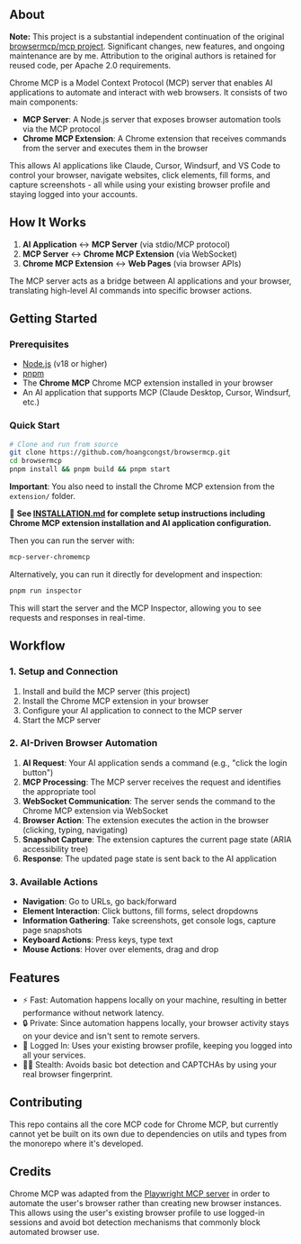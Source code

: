 ## About

**Note:** This project is a substantial independent continuation of the original [browsermcp/mcp project](https://github.com/browsermcp/mcp). Significant changes, new features, and ongoing maintenance are by me. Attribution to the original authors is retained for reused code, per Apache 2.0 requirements.

Chrome MCP is a Model Context Protocol (MCP) server that enables AI applications to automate and interact with web browsers. It consists of two main components:

- **MCP Server**: A Node.js server that exposes browser automation tools via the MCP protocol
- **Chrome MCP Extension**: A Chrome extension that receives commands from the server and executes them in the browser

This allows AI applications like Claude, Cursor, Windsurf, and VS Code to control your browser, navigate websites, click elements, fill forms, and capture screenshots - all while using your existing browser profile and staying logged into your accounts.

## How It Works

1. **AI Application** ↔ **MCP Server** (via stdio/MCP protocol)
2. **MCP Server** ↔ **Chrome MCP Extension** (via WebSocket)
3. **Chrome MCP Extension** ↔ **Web Pages** (via browser APIs)

The MCP server acts as a bridge between AI applications and your browser, translating high-level AI commands into specific browser actions.

## Getting Started

### Prerequisites

*   [Node.js](https://nodejs.org/) (v18 or higher)
*   [pnpm](https://pnpm.io/)
*   The **Chrome MCP** Chrome MCP extension installed in your browser
*   An AI application that supports MCP (Claude Desktop, Cursor, Windsurf, etc.)

### Quick Start

```bash
# Clone and run from source
git clone https://github.com/hoangcongst/browsermcp.git
cd browsermcp
pnpm install && pnpm build && pnpm start
```

**Important**: You also need to install the Chrome MCP extension from the `extension/` folder.

📖 **See [INSTALLATION.md](./INSTALLATION.md) for complete setup instructions including Chrome MCP extension installation and AI application configuration.**

Then you can run the server with:

```bash
mcp-server-chromemcp
```

Alternatively, you can run it directly for development and inspection:

```bash
pnpm run inspector
```

This will start the server and the MCP Inspector, allowing you to see requests and responses in real-time.

## Workflow

### 1. Setup and Connection
1. Install and build the MCP server (this project)
2. Install the Chrome MCP extension in your browser
3. Configure your AI application to connect to the MCP server
4. Start the MCP server

### 2. AI-Driven Browser Automation
1. **AI Request**: Your AI application sends a command (e.g., "click the login button")
2. **MCP Processing**: The MCP server receives the request and identifies the appropriate tool
3. **WebSocket Communication**: The server sends the command to the Chrome MCP extension via WebSocket
4. **Browser Action**: The extension executes the action in the browser (clicking, typing, navigating)
5. **Snapshot Capture**: The extension captures the current page state (ARIA accessibility tree)
6. **Response**: The updated page state is sent back to the AI application

### 3. Available Actions
- **Navigation**: Go to URLs, go back/forward
- **Element Interaction**: Click buttons, fill forms, select dropdowns
- **Information Gathering**: Take screenshots, get console logs, capture page snapshots
- **Keyboard Actions**: Press keys, type text
- **Mouse Actions**: Hover over elements, drag and drop

## Features

- ⚡ Fast: Automation happens locally on your machine, resulting in better performance without network latency.
- 🔒 Private: Since automation happens locally, your browser activity stays on your device and isn't sent to remote servers.
- 👤 Logged In: Uses your existing browser profile, keeping you logged into all your services.
- 🥷🏼 Stealth: Avoids basic bot detection and CAPTCHAs by using your real browser fingerprint.

## Contributing

This repo contains all the core MCP code for Chrome MCP, but currently cannot yet be built on its own due to dependencies on utils and types from the monorepo where it's developed.

## Credits

Chrome MCP was adapted from the [Playwright MCP server](https://github.com/microsoft/playwright-mcp) in order to automate the user's browser rather than creating new browser instances. This allows using the user's existing browser profile to use logged-in sessions and avoid bot detection mechanisms that commonly block automated browser use.
